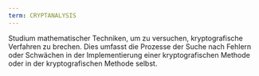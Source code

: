 ```yaml
---
term: CRYPTANALYSIS
---
```


Studium mathematischer Techniken, um zu versuchen, kryptografische Verfahren zu brechen. Dies umfasst die Prozesse der Suche nach Fehlern oder Schwächen in der Implementierung einer kryptografischen Methode oder in der kryptografischen Methode selbst.
